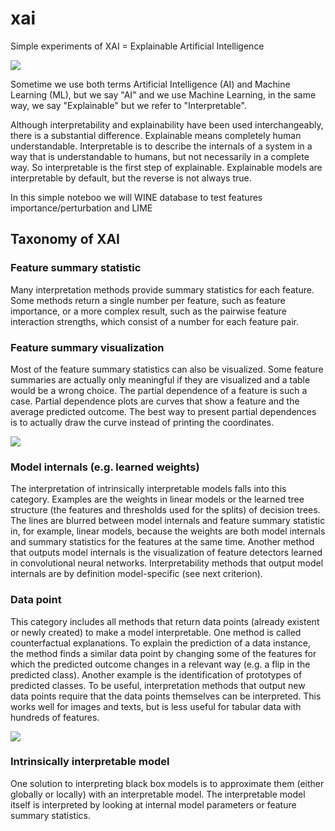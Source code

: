 # xai

Simple experiments of XAI = Explainable Artificial Intelligence

![](https://1.bp.blogspot.com/-wJ2iOmJmSXo/XjPsp1AZceI/AAAAAAAAM9E/lb25nmKM3nsuqqInetF6L43CKbVK6PMHACLcBGAsYHQ/s1600/Screen%2BShot%2B2020-01-31%2Bat%2B08.01.23.png)

Sometime we use both terms Artificial Intelligence (AI) and Machine Learning (ML), but we say "AI" and we use Machine Learning, in the same way, we say "Explainable" but we refer to "Interpretable".

Although interpretability and explainability have been used interchangeably, there is a substantial difference. Explainable means completely human understandable. Interpretable is to describe the internals of a system in a way that is understandable to humans, but not necessarily in a complete way. So interpretable is the first step of explainable. Explainable models are interpretable by default, but the reverse is not always true.

In this simple noteboo we will WINE database to test features importance/perturbation and LIME



## Taxonomy of XAI

### Feature summary statistic
Many interpretation methods provide summary statistics for each feature. Some methods return a single number per feature, such as feature importance, or a more complex result, such as the pairwise feature interaction strengths, which consist of a number for each feature pair.
### Feature summary visualization
Most of the feature summary statistics can also be visualized. Some feature summaries are actually only meaningful if they are visualized and a table would be a wrong choice. The partial dependence of a feature is such a case. Partial dependence plots are curves that show a feature and the average predicted outcome. The best way to present partial dependences is to actually draw the curve instead of printing the coordinates.

![](https://1.bp.blogspot.com/-GktyJ7w5JXk/XlVG4LJ1VeI/AAAAAAAANJo/u0uVnh4h9B40wF0L60t2pZpI5798JiHiwCLcBGAsYHQ/s320/feature_importance.png)

### Model internals (e.g. learned weights)
The interpretation of intrinsically interpretable models falls into this category. Examples are the weights in linear models or the learned tree structure (the features and thresholds used for the splits) of decision trees. The lines are blurred between model internals and feature summary statistic in, for example, linear models, because the weights are both model internals and summary statistics for the features at the same time. Another method that outputs model internals is the visualization of feature detectors learned in convolutional neural networks. Interpretability methods that output model internals are by definition model-specific (see next criterion).
### Data point
This category includes all methods that return data points (already existent or newly created) to make a model interpretable. One method is called counterfactual explanations. To explain the prediction of a data instance, the method finds a similar data point by changing some of the features for which the predicted outcome changes in a relevant way (e.g. a flip in the predicted class). Another example is the identification of prototypes of predicted classes. To be useful, interpretation methods that output new data points require that the data points themselves can be interpreted. This works well for images and texts, but is less useful for tabular data with hundreds of features.

![](https://1.bp.blogspot.com/-wUQWieyHmrI/XlV2LciuYUI/AAAAAAAANKI/JPHZr2EzVnAINxRPilqkkLJJBCByIOjoACLcBGAsYHQ/s1600/Screen%2BShot%2B2020-02-25%2Bat%2B20.31.37.png)

### Intrinsically interpretable model
One solution to interpreting black box models is to approximate them (either globally or locally) with an interpretable model. The interpretable model itself is interpreted by looking at internal model parameters or feature summary statistics.